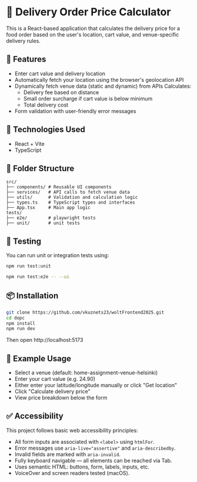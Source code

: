 # 🚚 Delivery Order Price Calculator

This is a React-based application that calculates the delivery price for a food order based on the user's location, cart value, and venue-specific delivery rules.

## 🧩 Features

- Enter cart value and delivery location
- Automatically fetch your location using the browser's geolocation API
- Dynamically fetch venue data (static and dynamic) from APIs
  Calculates:
  - Delivery fee based on distance
  - Small order surcharge if cart value is below minimum
  - Total delivery cost
- Form validation with user-friendly error messages

## 🔧 Technologies Used

- React + Vite
- TypeScript

## 📁 Folder Structure

```
src/
├── components/ # Reusable UI components
├── services/   # API calls to fetch venue data
├── utils/      # Validation and calculation logic
├── types.ts    # TypeScript types and interfaces
├── App.tsx     # Main app logic
tests/
├── e2e/        # playwright tests
├── unit/       # unit tests

```

## 🧪 Testing

You can run unit or integration tests using:

```bash
npm run test:unit
```

```bash
npm run test:e2e -- --ui
```

## 📦 Installation

```bash
git clone https://github.com/vkuznets23/woltFrontend2025.git
cd dopc
npm install
npm run dev
```

Then open http://localhost:5173

## 📍 Example Usage

- Select a venue (default: home-assignment-venue-helsinki)
- Enter your cart value (e.g. 24.90)
- Either enter your latitude/longitude manually or click "Get location"
- Click "Calculate delivery price"
- View price breakdown below the form

## ✅ Accessibility

This project follows basic web accessibility principles:

- All form inputs are associated with `<label>` using `htmlFor`.
- Error messages use `aria-live="assertive"` and `aria-describedby`.
- Invalid fields are marked with `aria-invalid`.
- Fully keyboard navigable — all elements can be reached via Tab.
- Uses semantic HTML: buttons, form, labels, inputs, etc.
- VoiceOver and screen readers tested (macOS).
